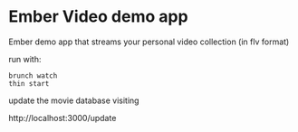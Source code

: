 # Ember Video demo app

Ember demo app that streams your personal video collection (in flv format)

run with:

    brunch watch
    thin start

update the movie database visiting

http://localhost:3000/update
